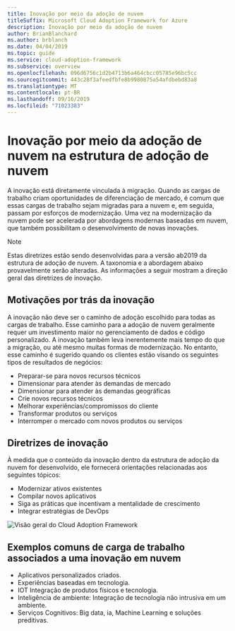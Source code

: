 ```yaml
---
title: Inovação por meio da adoção de nuvem
titleSuffix: Microsoft Cloud Adoption Framework for Azure
description: Inovação por meio da adoção de nuvem
author: BrianBlanchard
ms.author: brblanch
ms.date: 04/04/2019
ms.topic: guide
ms.service: cloud-adoption-framework
ms.subservice: overview
ms.openlocfilehash: 096d6756c1d2b4713b6a464cbcc05785e96bc5cc
ms.sourcegitcommit: 443c28f3afeedfbfe8b9980875a54afdbebd83a8
ms.translationtype: MT
ms.contentlocale: pt-BR
ms.lasthandoff: 09/16/2019
ms.locfileid: "71023383"
---
```

# <a name="innovation-through-cloud-adoption-in-the-cloud-adoption-framework"></a>Inovação por meio da adoção de nuvem na estrutura de adoção de nuvem

A inovação está diretamente vinculada à migração. Quando as cargas de trabalho criam oportunidades de diferenciação de mercado, é comum que essas cargas de trabalho sejam migradas para a nuvem e, em seguida, passam por esforços de modernização. Uma vez na modernização da nuvem pode ser acelerada por abordagens modernas baseadas em nuvem, que também possibilitam o desenvolvimento de novas inovações.

> [!NOTE]
> Estas diretrizes estão sendo desenvolvidas para a versão ab2019 da estrutura de adoção de nuvem. A taxonomia e a abordagem abaixo provavelmente serão alteradas. As informações a seguir mostram a direção geral das diretrizes de inovação.

## <a name="motivations-behind-innovation"></a>Motivações por trás da inovação

A inovação não deve ser o caminho de adoção escolhido para todas as cargas de trabalho. Esse caminho para a adoção de nuvem geralmente requer um investimento maior no gerenciamento de dados e código personalizado. A inovação também leva inerentemente mais tempo do que a migração, ou até mesmo muitas formas de modernização. No entanto, esse caminho é sugerido quando os clientes estão visando os seguintes tipos de resultados de negócios:

- Preparar-se para novos recursos técnicos
- Dimensionar para atender às demandas de mercado
- Dimensionar para atender às demandas geográficas
- Crie novos recursos técnicos
- Melhorar experiências/compromissos do cliente
- Transformar produtos ou serviços
- Interromper o mercado com novos produtos ou serviços

## <a name="innovation-guidance"></a>Diretrizes de inovação

À medida que o conteúdo da inovação dentro da estrutura de adoção da nuvem for desenvolvido, ele fornecerá orientações relacionadas aos seguintes tópicos:

- Modernizar ativos existentes
- Compilar novos aplicativos
- Siga as práticas que incentivam a mentalidade de crescimento
- Integrar estratégias de DevOps

![Visão geral do Cloud Adoption Framework](../_images/caf-overview.png)

## <a name="common-workload-examples-associated-with-a-cloud-innovation"></a>Exemplos comuns de carga de trabalho associados a uma inovação em nuvem

- Aplicativos personalizados criados.
- Experiências baseadas em tecnologia.
- IOT Integração de produtos físicos e tecnologia.
- Inteligência de ambiente: Integração de tecnologia não intrusiva em um ambiente.
- Serviços Cognitivos: Big data, ia, Machine Learning e soluções preditivas.
